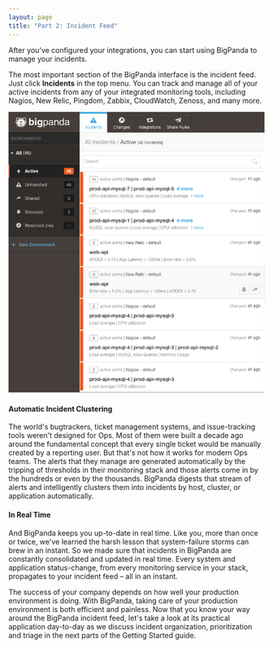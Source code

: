 ```yaml
---
layout: page
title: "Part 2: Incident Feed"
---
```


After you've configured your integrations, you can start using BigPanda to manage your incidents.

The most important section of the BigPanda interface is the incident feed. Just click **Incidents** in the top menu. You can track and manage all of your active incidents from any of your integrated monitoring tools, including Nagios, New Relic, Pingdom, Zabbix, CloudWatch, Zenoss, and many more.

![The BigPanda Incident Feed](/media/incidentFeed.png)

#### Automatic Incident Clustering

The world's bugtrackers, ticket management systems, and issue-tracking tools weren't designed for Ops. Most of them were built a decade ago around the fundamental concept that every single ticket would be manually created by a reporting user. But that's not how it works for modern Ops teams. The alerts that they manage are generated automatically by the tripping of thresholds in their monitoring stack and those alerts come in by the hundreds or even by the thousands. BigPanda digests that stream of alerts and intelligently clusters them into incidents by host, cluster, or application automatically.

#### In Real Time
And BigPanda keeps you up-to-date in real time. Like you, more than once or twice, we've learned the harsh lesson that system-failure storms can brew in an instant. So we made sure that incidents in BigPanda are constantly consolidated and updated in real time. Every system and application status-change, from every monitoring service in your stack, propagates to your incident feed – all in an instant.

The success of your company depends on how well your production environment is doing. With BigPanda, taking care of your production environment is both efficient and painless. Now that you know your way around the BigPanda incident feed, let's take a look at its practical application day-to-day as we discuss incident organization, prioritization and triage in the next parts of the Getting Started guide.

